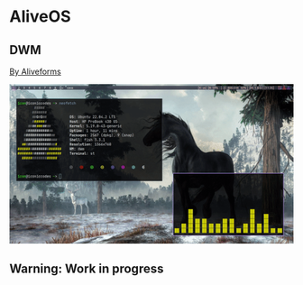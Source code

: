 <div style="text-aligh: center">
<h1> AliveOS </h1>
<h2> DWM </h2> 
<a href='https://aliveforms.com'>By Aliveforms</a>
</div>

![Image](img/title.gif)

## Warning: Work in progress